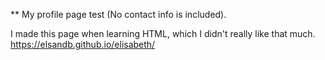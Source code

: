 ** My profile page test (No contact info is included).

I made this page when learning HTML, which I didn't really like that much.
https://elsandb.github.io/elisabeth/
